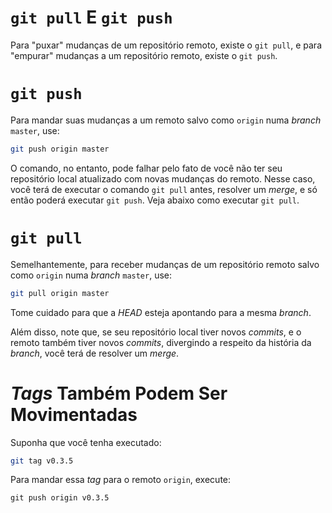 # `git pull` E `git push`

Para "puxar" mudanças de um repositório remoto, existe o `git pull`, e para
"empurar" mudanças a um repositório remoto, existe o `git push`.

# `git push`

Para mandar suas mudanças a um remoto salvo como `origin` numa _branch_
`master`, use:
```sh
git push origin master
```

O comando, no entanto, pode falhar pelo fato de você não ter seu repositório
local atualizado com novas mudanças do remoto. Nesse caso, você terá de executar
o comando `git pull` antes, resolver um _merge_, e só então poderá executar
`git push`. Veja abaixo como executar `git pull`.

# `git pull`

Semelhantemente, para receber mudanças de um repositório remoto salvo como
`origin` numa _branch_ `master`, use:
```sh
git pull origin master
```

Tome cuidado para que a _HEAD_ esteja apontando para a mesma _branch_.

Além disso, note que, se seu repositório local tiver novos _commits_, e o remoto
também tiver novos _commits_, divergindo a respeito da história da _branch_,
você terá de resolver um _merge_.  

# _Tags_ Também Podem Ser Movimentadas

Suponha que você tenha executado:
```sh
git tag v0.3.5
```

Para mandar essa _tag_ para o remoto `origin`, execute:
```
git push origin v0.3.5
```

